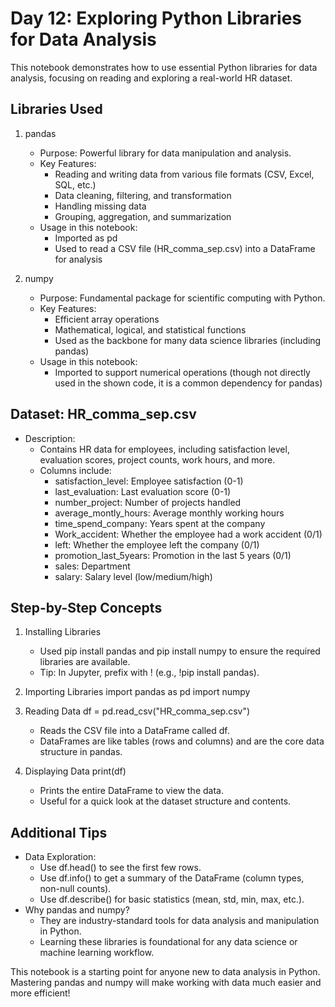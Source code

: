 # Day 12: Exploring Python Libraries for Data Analysis

This notebook demonstrates how to use essential Python libraries for data analysis, focusing on reading and exploring a real-world HR dataset.

## Libraries Used

1. pandas
   - Purpose: Powerful library for data manipulation and analysis.
   - Key Features:
     - Reading and writing data from various file formats (CSV, Excel, SQL, etc.)
     - Data cleaning, filtering, and transformation
     - Handling missing data
     - Grouping, aggregation, and summarization
   - Usage in this notebook:
     - Imported as pd
     - Used to read a CSV file (HR_comma_sep.csv) into a DataFrame for analysis

2. numpy
   - Purpose: Fundamental package for scientific computing with Python.
   - Key Features:
     - Efficient array operations
     - Mathematical, logical, and statistical functions
     - Used as the backbone for many data science libraries (including pandas)
   - Usage in this notebook:
     - Imported to support numerical operations (though not directly used in the shown code, it is a common dependency for pandas)

## Dataset: HR_comma_sep.csv
- Description:
  - Contains HR data for employees, including satisfaction level, evaluation scores, project counts, work hours, and more.
  - Columns include:
    - satisfaction_level: Employee satisfaction (0-1)
    - last_evaluation: Last evaluation score (0-1)
    - number_project: Number of projects handled
    - average_montly_hours: Average monthly working hours
    - time_spend_company: Years spent at the company
    - Work_accident: Whether the employee had a work accident (0/1)
    - left: Whether the employee left the company (0/1)
    - promotion_last_5years: Promotion in the last 5 years (0/1)
    - sales: Department
    - salary: Salary level (low/medium/high)

## Step-by-Step Concepts

1. Installing Libraries
   - Used pip install pandas and pip install numpy to ensure the required libraries are available.
   - Tip: In Jupyter, prefix with ! (e.g., !pip install pandas).

2. Importing Libraries
   import pandas as pd
   import numpy

3. Reading Data
   df = pd.read_csv("HR_comma_sep.csv")
   - Reads the CSV file into a DataFrame called df.
   - DataFrames are like tables (rows and columns) and are the core data structure in pandas.

4. Displaying Data
   print(df)
   - Prints the entire DataFrame to view the data.
   - Useful for a quick look at the dataset structure and contents.

## Additional Tips
- Data Exploration:
  - Use df.head() to see the first few rows.
  - Use df.info() to get a summary of the DataFrame (column types, non-null counts).
  - Use df.describe() for basic statistics (mean, std, min, max, etc.).
- Why pandas and numpy?
  - They are industry-standard tools for data analysis and manipulation in Python.
  - Learning these libraries is foundational for any data science or machine learning workflow.

This notebook is a starting point for anyone new to data analysis in Python. Mastering pandas and numpy will make working with data much easier and more efficient! 